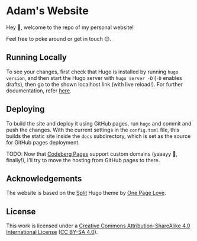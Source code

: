 # Adam's Website

Hey 👋, welcome to the repo of my personal website!

Feel free to poke around or get in touch 😊.

## Running Locally
To see your changes, first check that Hugo is installed by running `hugo version`, and then start the Hugo server with `hugo server -D` (`-D` enables drafts), then go to the shown localhost link (with live reload!). For further documentation, refer [here](https://gohugo.io/getting-started/quick-start).

## Deploying

<!--
OLD INSTRUCTIONS USING GITHUB ACTION
To deploy using GitHub pages, simply push the changes into the `main` branch — the GitHub workflow will run Hugo, build the page and serve the static site from the `gh-pages` branch.
-->
To build the site and deploy it using GitHub pages, run `hugo` and commit and push the changes. With the current settings in the `config.toml` file, this builds the static site inside the `docs` subdirectory, which is set as the source for GitHub pages deployment.

TODO: Now that [Codeberg Pages](https://codeberg.page/) support custom domains (yaaayy 🎉, finally!), I'll try to move the hosting from GitHub pages to there.

## Acknowledgements

The website is based on the [Split](https://onepagelove.com/split) Hugo theme by [One Page Love](https://onepagelove.com/).

## License

This work is licensed under a [Creative Commons Attribution-ShareAlike 4.0 International License](https://creativecommons.org/licenses/by-sa/4.0/) ([CC BY-SA 4.0](https://creativecommons.org/licenses/by-sa/4.0/)).